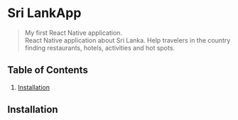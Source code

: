# Sri LankApp
> My first React Native application.
> <br> React Native application about Sri Lanka. Help travelers in the country finding restaurants, hotels, activities and hot spots.

## Table of Contents

1. [Installation](#installation)

## Installation
